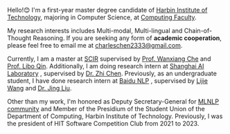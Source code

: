 Hello!😊 I'm a first-year master degree candidate of [Harbin Institute of Technology](http://www.hit.edu.cn/), majoring in Computer Science, at [Computing Faculty](http://cs.hit.edu.cn/).

My research interests includes Multi-modal, Multi-lingual and Chain-of-Thought Reasoning. If you are seeking any form of **academic cooperation**, please feel free to email me at [charleschen2333@gmail.com](mailto:charleschen2333@gmail.com).

Currently, I am a master at [SCIR](http://ir.hit.edu.cn/) supervised by [Prof. Wanxiang Che](http://ir.hit.edu.cn/~car/) and [Prof. Libo Qin](https://faculty.csu.edu.cn/qinlibo/zh_CN/index/204695/list/index.htm).
Additionally, I am doing research intern at [Shanghai AI Laboratory](https://www.shlab.org.cn/) , supervised by [Dr. Zhi Chen](https://donmaclean7.github.io/).
Previously, as an undergraduate student, I have done research intern at [Baidu NLP](https://nlp.baidu.com/homepage/index) , supervised by [Lijie Wang](https://scholar.google.com/citations?user=bMsGAi0AAAAJ) and [Dr. Jing Liu](https://scholar.google.com/citations?hl=zh-CN&user=_NtB74oAAAAJ).

Other than my work, I'm honored as Deputy Secretary-General for [MLNLP community](https://space.bilibili.com/168887299) and Member of the Presidium of the Student Union of the Department of Computing, Harbin Institute of Technology. Previously, I was the president of HIT Software Competition Club from 2021 to 2023.